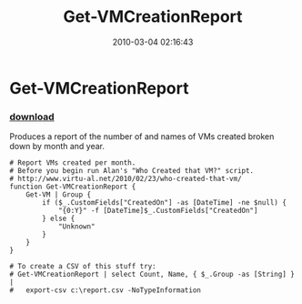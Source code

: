 ﻿---
pid:            1679
parent:         0
children:       
poster:         Carter Shanklin
title:          Get-VMCreationReport
date:           2010-03-04 02:16:43
description:    Produces a report of the number of and names of VMs created broken down by month and year.
format:         posh
---

# Get-VMCreationReport

### [download](1679.ps1)  

Produces a report of the number of and names of VMs created broken down by month and year.

```posh
# Report VMs created per month.
# Before you begin run Alan's "Who Created that VM?" script.
# http://www.virtu-al.net/2010/02/23/who-created-that-vm/
function Get-VMCreationReport {
	Get-VM | Group {
		if ($_.CustomFields["CreatedOn"] -as [DateTime] -ne $null) {
			"{0:Y}" -f [DateTime]$_.CustomFields["CreatedOn"]
		} else {
			"Unknown"
		}
	}
}

# To create a CSV of this stuff try:
# Get-VMCreationReport | select Count, Name, { $_.Group -as [String] } |
#	export-csv c:\report.csv -NoTypeInformation
```
